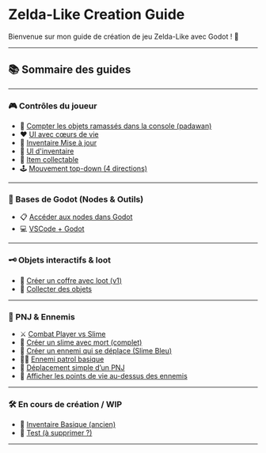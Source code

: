 # Zelda-Like Creation Guide

Bienvenue sur mon guide de création de jeu Zelda-Like avec Godot ! 🌟

---

## 📚 Sommaire des guides

---

### 🎮 Contrôles du joueur

- 🧮 [Compter les objets ramassés dans la console (padawan)](./lesson/compter-objets-console-padawan.md)
- ❤️ [UI avec cœurs de vie](./lesson/guide-ui-hearts.md)
- 🎒 [Inventaire Mise à jour](./lesson/inventory_guide_updated.md)
- 🎒 [UI d'inventaire](./lesson/inventory_ui.md)
- 🎁 [Item collectable](./lesson/item_collect.md)
- 🕹️ [Mouvement top-down (4 directions)](./lesson/mouvement-topdown.md)

---

### 🧱 Bases de Godot (Nodes & Outils)

- 📋 [Accéder aux nodes dans Godot](./lesson/acceder-nodes-godot.md)
- 💻 [VSCode + Godot](./lesson/vscode_godot_setup_guide.md)

---

### 🗝️ Objets interactifs & loot

- 🧰 [Créer un coffre avec loot (v1)](./lesson/coffre-avec-loot-v1.md)
- 🍏 [Collecter des objets](./lesson/collectable_collection.md)

---

### 👫 PNJ & Ennemis

- ⚔️ [Combat Player vs Slime](./lesson/combat-player-vs-slime.md)
- 🐌 [Créer un slime avec mort (complet)](./lesson/guide-mort-complet.md)
- 🐌 [Créer un ennemi qui se déplace (Slime Bleu)](./lesson/creation_enemy_slime_godot_4.4_complet.md)
- 🧟‍♂️ [Ennemi patrol basique](./lesson/guide-enemy-patrol.md)
- 🚶 [Déplacement simple d’un PNJ](./lesson/pnj_deplacement_base.md)
- 💓 [Afficher les points de vie au-dessus des ennemis](./lesson/health_display-guide.md)

---

### 🛠️ En cours de création / WIP

- 🎒 [Inventaire Basique (ancien)](./lesson/inventory_guide.md)
- 🧪 [Test (à supprimer ?)](./lesson/test.md)

---
